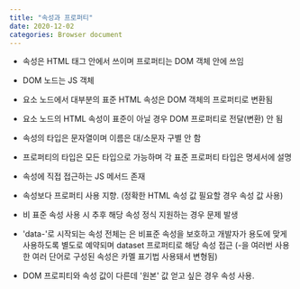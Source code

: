 ```yaml
---
title: "속성과 프로퍼티"
date: 2020-12-02
categories: Browser document
---
```


- 속성은 HTML 태그 안에서 쓰이며 프로퍼티는 DOM 객체 안에 쓰임

- DOM 노드는 JS 객체

- 요소 노드에서 대부분의 표준 HTML 속성은 DOM 객체의 프로퍼티로 변환됨

- 요소 노드의 HTML 속성이 표준이 아닐 경우 DOM 프로퍼티로 전달(변환) 안 됨

- 속성의 타입은 문자열이며 이름은 대/소문자 구별 안 함

- 프로퍼티의 타입은 모든 타입으로 가능하며 각 표준 프로퍼티 타입은 명세서에 설명

- 속성에 직접 접근하는 JS 메서드 존재

- 속성보다 프로퍼티 사용 지향. (정확한 HTML 속성 값 필요할 경우 속성 값 사용)

- 비 표준 속성 사용 시 추후 해당 속성 정식 지원하는 경우 문제 발생

- 'data-'로 시작되는 속성 전체는 은 비표준 속성을 보호하고 개발자가 용도에 맞게 사용하도록 별도로 예약되며 dataset 프로퍼티로 해당 속성 접근 (-을 여러번 사용한 여러 단어로 구성된 속성은 카멜 표기법 사용돼서 변형됨)

- DOM 프로피티와 속성 값이 다른데 '원본' 값 얻고 싶은 경우 속성 사용.

